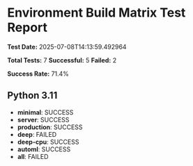 # Environment Build Matrix Test Report

**Test Date:** 2025-07-08T14:13:59.492964

**Total Tests:** 7
**Successful:** 5
**Failed:** 2

**Success Rate:** 71.4%

## Python 3.11

- **minimal**: SUCCESS
- **server**: SUCCESS
- **production**: SUCCESS
- **deep**: FAILED
- **deep-cpu**: SUCCESS
- **automl**: SUCCESS
- **all**: FAILED

